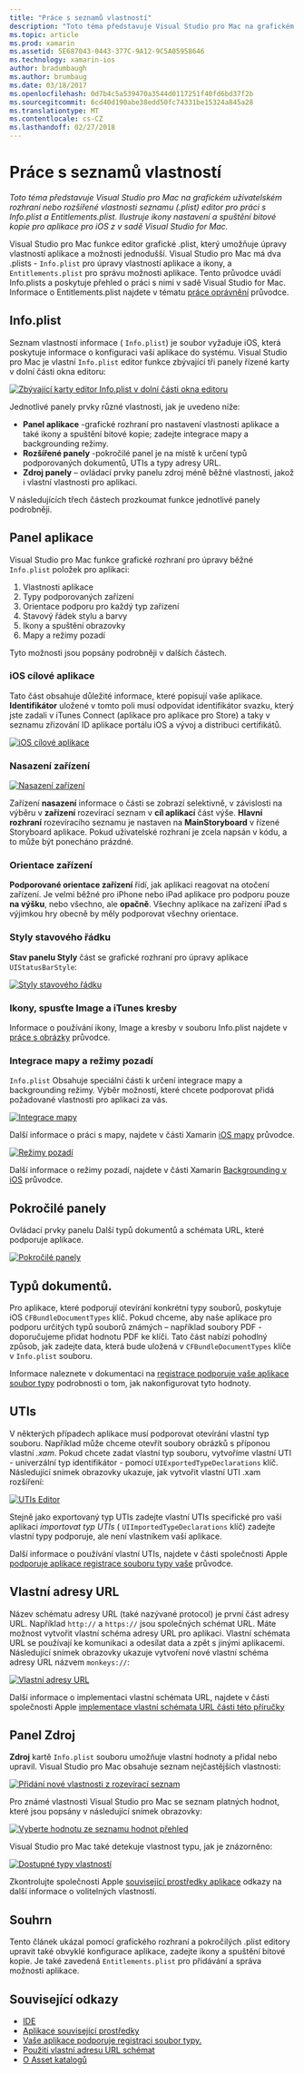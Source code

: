 ```yaml
---
title: "Práce s seznamů vlastností"
description: "Toto téma představuje Visual Studio pro Mac na grafickém uživatelském rozhraní nebo rozšířené vlastnosti seznamu (.plist) editor pro práci s Info.plist a Entitlements.plist. Ilustruje ikony nastavení a spuštění bitové kopie pro aplikace pro iOS z v sadě Visual Studio for Mac."
ms.topic: article
ms.prod: xamarin
ms.assetid: 5E687043-0443-377C-9A12-9C5A05958646
ms.technology: xamarin-ios
author: bradumbaugh
ms.author: brumbaug
ms.date: 03/18/2017
ms.openlocfilehash: 0d7b4c5a539470a3544d0117251f40fd6bd37f2b
ms.sourcegitcommit: 6cd40d190abe38edd50fc74331be15324a845a28
ms.translationtype: MT
ms.contentlocale: cs-CZ
ms.lasthandoff: 02/27/2018
---
```

# <a name="working-with-property-lists"></a>Práce s seznamů vlastností

_Toto téma představuje Visual Studio pro Mac na grafickém uživatelském rozhraní nebo rozšířené vlastnosti seznamu (.plist) editor pro práci s Info.plist a Entitlements.plist. Ilustruje ikony nastavení a spuštění bitové kopie pro aplikace pro iOS z v sadě Visual Studio for Mac._

Visual Studio pro Mac funkce editor grafické .plist, který umožňuje úpravy vlastností aplikace a možnosti jednodušší. Visual Studio pro Mac má dva .plists - `Info.plist` pro úpravy vlastností aplikace a ikony, a `Entitlements.plist` pro správu možnosti aplikace. Tento průvodce uvádí Info.plists a poskytuje přehled o práci s nimi v sadě Visual Studio for Mac. Informace o Entitlements.plist najdete v tématu [práce oprávnění](~/ios/deploy-test/provisioning/entitlements.md) průvodce.

## <a name="infoplist"></a>Info.plist

Seznam vlastností informace ( `Info.plist`) je soubor vyžaduje iOS, která poskytuje informace o konfiguraci vaší aplikace do systému. Visual Studio pro Mac je vlastní `Info.plist` editor funkce zbývající tři panely řízené karty v dolní části okna editoru:

 [ ![](property-lists-images/tabs.png "Zbývající karty editor Info.plist v dolní části okna editoru")](property-lists-images/tabs.png)

Jednotlivé panely prvky různé vlastnosti, jak je uvedeno níže:

-  **Panel aplikace** -grafické rozhraní pro nastavení vlastnosti aplikace a také ikony a spuštění bitové kopie; zadejte integrace mapy a backgrounding režimy.
-  **Rozšířené panely** -pokročilé panel je na místě k určení typů podporovaných dokumentů, UTIs a typy adresy URL.
-  **Zdroj panely** – ovládací prvky panelu zdroj méně běžné vlastnosti, jakož i vlastní vlastnosti pro aplikaci.


V následujících třech částech prozkoumat funkce jednotlivé panely podrobněji.

## <a name="application-panel"></a>Panel aplikace

Visual Studio pro Mac funkce grafické rozhraní pro úpravy běžné `Info.plist` položek pro aplikaci:

1.  Vlastnosti aplikace
1.  Typy podporovaných zařízení
1.  Orientace podporu pro každý typ zařízení
1.  Stavový řádek stylu a barvy
1.  Ikony a spuštění obrazovky
1.  Mapy a režimy pozadí


Tyto možnosti jsou popsány podrobněji v dalších částech.

 <a name="iOS_Application_Target" />


### <a name="ios-application-target"></a>iOS cílové aplikace

Tato část obsahuje důležité informace, které popisují vaše aplikace.
**Identifikátor** uložené v tomto poli musí odpovídat identifikátor svazku, který jste zadali v iTunes Connect (aplikace pro aplikace pro Store) a taky v seznamu zřizování ID aplikace portálu iOS a vývoj a distribuci certifikátů.

 [ ![](property-lists-images/image24.png "iOS cílové aplikace")](property-lists-images/image24.png)

### <a name="device-deployment"></a>Nasazení zařízení

 [ ![](property-lists-images/deployment.png "Nasazení zařízení")](property-lists-images/deployment.png)

Zařízení **nasazení** informace o části se zobrazí selektivně, v závislosti na výběru v **zařízení** rozevírací seznam v **cíl aplikací** část výše. **Hlavní rozhraní** rozevíracího seznamu je nastaven na **MainStoryboard** v řízené Storyboard aplikace. Pokud uživatelské rozhraní je zcela napsán v kódu, a to může být ponecháno prázdné.

### <a name="supported-device-orientations"></a>Orientace zařízení

 **Podporované orientace zařízení** řídí, jak aplikaci reagovat na otočení zařízení. Je velmi běžné pro iPhone nebo iPad aplikace pro podporu pouze **na výšku**, nebo všechno, ale **opačně**. Všechny aplikace na zařízení iPad s výjimkou hry obecně by měly podporovat všechny orientace.

### <a name="status-bar-styles"></a>Styly stavového řádku

**Stav panelu Styly** část se grafické rozhraní pro úpravy aplikace `UIStatusBarStyle`:

 [ ![](property-lists-images/status.png "Styly stavového řádku")](property-lists-images/status.png)

 <a name="Icons" />


### <a name="icons-launch-images-and-itunes-artwork"></a>Ikony, spusťte Image a iTunes kresby

Informace o používání ikony, Image a kresby v souboru Info.plist najdete v [práce s obrázky](~/ios/app-fundamentals/images-icons/index.md) průvodce.




### <a name="maps-integration-and-background-modes"></a>Integrace mapy a režimy pozadí

`Info.plist` Obsahuje speciální části k určení integrace mapy a backgrounding režimy. Výběr možností, které chcete podporovat přidá požadované vlastnosti pro aplikaci za vás.

 [ ![](property-lists-images/maps.png "Integrace mapy")](property-lists-images/maps.png)

Další informace o práci s mapy, najdete v části Xamarin [iOS mapy](~/ios/user-interface/controls/ios-maps/index.md) průvodce.

 [ ![](property-lists-images/bging.png "Režimy pozadí")](property-lists-images/bging.png)

Další informace o režimy pozadí, najdete v části Xamarin [Backgrounding v iOS](~/ios/app-fundamentals/backgrounding/introduction-to-backgrounding-in-ios.md) průvodce.

## <a name="advanced-panel"></a>Pokročilé panely

Ovládací prvky panelu Další typů dokumentů a schémata URL, které podporuje aplikace.

 [ ![](property-lists-images/image34.png "Pokročilé panely")](property-lists-images/image34.png)

 <a name="Document_Types" />


## <a name="document-types"></a>Typů dokumentů.

Pro aplikace, které podporují otevírání konkrétní typy souborů, poskytuje iOS `CFBundleDocumentTypes` klíč. Pokud chceme, aby naše aplikace pro podporu určitých typů souborů známých – například soubory PDF - doporučujeme přidat hodnotu PDF ke klíči. Tato část nabízí pohodlný způsob, jak zadejte data, která bude uložená v `CFBundleDocumentTypes` klíče v `Info.plist` souboru.

Informace naleznete v dokumentaci na [registrace podporuje vaše aplikace soubor typy](http://developer.apple.com/library/ios/#documentation/FileManagement/Conceptual/DocumentInteraction_TopicsForIOS/Articles/RegisteringtheFileTypesYourAppSupports.html) podrobnosti o tom, jak nakonfigurovat tyto hodnoty.

## <a name="utis"></a>UTIs

V některých případech aplikace musí podporovat otevírání vlastní typ souboru. Například může chceme otevřít soubory obrázků s příponou vlastní *.xam*. Pokud chcete zadat vlastní typ souboru, vytvoříme vlastní UTI - univerzální typ identifikátor - pomocí `UIExportedTypeDeclarations` klíč. Následující snímek obrazovky ukazuje, jak vytvořit vlastní UTI .xam rozšíření:

 [ ![](property-lists-images/uti.png "UTIs Editor")](property-lists-images/uti.png)

Stejně jako exportovaný typ UTIs zadejte vlastní UTIs specifické pro vaši aplikaci *importovat typ UTIs* ( `UIImportedTypeDeclarations` klíč) zadejte vlastní typy podporuje, ale není vlastníkem vaší aplikace.

Další informace o používání vlastní UTIs, najdete v části společnosti Apple [podporuje aplikace registrace souboru typy vaše](https://developer.apple.com/library/ios/documentation/FileManagement/Conceptual/understanding_utis/understand_utis_declare/understand_utis_declare.html#//apple_ref/doc/uid/TP40001319-CH204-SW1) průvodce.

## <a name="custom-urls"></a>Vlastní adresy URL

Název schématu adresy URL (také nazývané protocol) je první část adresy URL. Například `http://` a `https://` jsou společných schémat URL. Máte možnost vytvořit vlastní schéma adresy URL pro aplikaci. Vlastní schémata URL se používají ke komunikaci a odesílat data a zpět s jinými aplikacemi. Následující snímek obrazovky ukazuje vytvoření nové vlastní schéma adresy URL názvem `monkeys://`:

 [ ![](property-lists-images/url.png "Vlastní adresy URL")](property-lists-images/url.png)



Další informace o implementaci vlastní schémata URL, najdete v části společnosti Apple [implementace vlastní schémata URL části této příručky](https://developer.apple.com/library/ios/documentation/iPhone/Conceptual/iPhoneOSProgrammingGuide/AdvancedAppTricks/AdvancedAppTricks.html)

## <a name="source-panel"></a>Panel Zdroj

**Zdroj** kartě `Info.plist` souboru umožňuje vlastní hodnoty a přidal nebo upravil. Visual Studio pro Mac obsahuje seznam nejčastějších vlastnosti:

 [ ![](property-lists-images/image31.png "Přidání nové vlastnosti z rozevírací seznam")](property-lists-images/image31.png)

Pro známé vlastnosti Visual Studio pro Mac se seznam platných hodnot, které jsou popsány v následující snímek obrazovky:

 [ ![](property-lists-images/image32.png "Vyberte hodnotu ze seznamu hodnot přehled")](property-lists-images/image32.png)

Visual Studio pro Mac také detekuje vlastnost typu, jak je znázorněno:

 [ ![](property-lists-images/image33.png "Dostupné typy vlastností")](property-lists-images/image33.png)

Zkontrolujte společnosti Apple [související prostředky aplikace](http://developer.apple.com/library/ios/#DOCUMENTATION/iPhone/Conceptual/iPhoneOSProgrammingGuide/App-RelatedResources/App-RelatedResources.html) odkazy na další informace o volitelných vlastností.

 <a name="Entitlements" />

## <a name="summary"></a>Souhrn

Tento článek ukázal pomocí grafického rozhraní a pokročilých .plist editory upravit také obvyklé konfigurace aplikace, zadejte ikony a spuštění bitové kopie. Je také zavedená `Entitlements.plist` pro přidávání a správa možnosti aplikace.


## <a name="related-links"></a>Související odkazy

- [IDE](https://developer.xamarin.com/recipes/cross-platform/ide)
- [Aplikace související prostředky](http://developer.apple.com/library/ios/#DOCUMENTATION/iPhone/Conceptual/iPhoneOSProgrammingGuide/App-RelatedResources/App-RelatedResources.html)
- [Vaše aplikace podporuje registraci soubor typy.](http://developer.apple.com/library/ios/#documentation/FileManagement/Conceptual/DocumentInteraction_TopicsForIOS/Articles/RegisteringtheFileTypesYourAppSupports.html)
- [Použití vlastní adresu URL schémat](https://developer.apple.com/library/ios/documentation/iPhone/Conceptual/iPhoneOSProgrammingGuide/AdvancedAppTricks/AdvancedAppTricks.html)
- [O Asset katalogů](https://developer.apple.com/library/ioshttps://developer.xamarin.com/recipes/xcode_help-image_catalog-1.0/Recipe.html)

